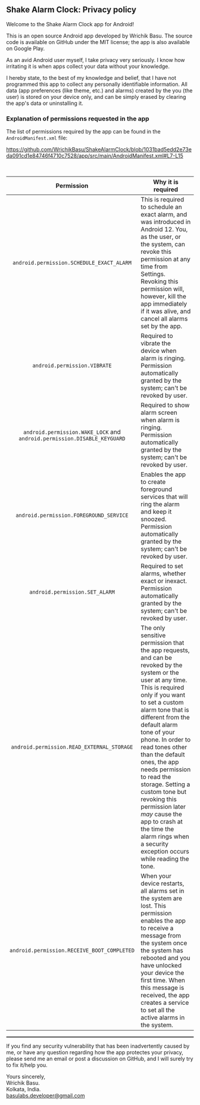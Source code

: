 ## Shake Alarm Clock: Privacy policy

Welcome to the Shake Alarm Clock app for Android!

This is an open source Android app developed by Wrichik Basu. The source code is available on GitHub under the MIT license; the app is also available on Google Play.

As an avid Android user myself, I take privacy very seriously.
I know how irritating it is when apps collect your data without your knowledge.

I hereby state, to the best of my knowledge and belief, that I have not programmed this app to collect any personally identifiable information. All data (app preferences (like theme, etc.) and alarms) created by the you (the user) is stored on your device only, and can be simply erased by clearing the app's data or uninstalling it.

### Explanation of permissions requested in the app

The list of permissions required by the app can be found in the `AndroidManifest.xml` file:

https://github.com/WrichikBasu/ShakeAlarmClock/blob/1031bad5edd2e73eda091cd1e84746f4710c7528/app/src/main/AndroidManifest.xml#L7-L15

<br/>

| Permission | Why it is required |
| :---: | --- |
| `android.permission.SCHEDULE_EXACT_ALARM` | This is required to schedule an exact alarm, and was introduced in Android 12. You, as the user, or the system, can revoke this permission at any time from Settings. Revoking this permission will, however, kill the app immediately if it was alive, and cancel all alarms set by the app. |
| `android.permission.VIBRATE` | Required to vibrate the device when alarm is ringing. Permission automatically granted by the system; can't be revoked by user. |
| `android.permission.WAKE_LOCK` and `android.permission.DISABLE_KEYGUARD` | Required to show alarm screen when alarm is ringing. Permission automatically granted by the system; can't be revoked by user. |
| `android.permission.FOREGROUND_SERVICE` | Enables the app to create foreground services that will ring the alarm and keep it snoozed. Permission automatically granted by the system; can't be revoked by user. |
| `android.permission.SET_ALARM` | Required to set alarms, whether exact or inexact. Permission automatically granted by the system; can't be revoked by user. |
| `android.permission.READ_EXTERNAL_STORAGE` | The only sensitive permission that the app requests, and can be revoked by the system or the user at any time. This is required only if you want to set a custom alarm tone that is different from the default alarm tone of your phone. In order to read tones other than the default ones, the app needs permission to read the storage. Setting a custom tone but revoking this permission later _may_ cause the app to crash at the time the alarm rings when a security exception occurs while reading the tone. |
| `android.permission.RECEIVE_BOOT_COMPLETED` | When your device restarts, all alarms set in the system are lost. This permission enables the app to receive a message from the system once the system has rebooted and you have unlocked your device the first time. When this message is received, the app creates a service to set all the active alarms in the system.|

 <hr style="border:1px solid gray">

If you find any security vulnerability that has been inadvertently caused by me, or have any question regarding how the app protectes your privacy, please send me an email or post a discussion on GitHub, and I will surely try to fix it/help you.

Yours sincerely,  
Wrichik Basu.  
Kolkata, India.  
basulabs.developer@gmail.com